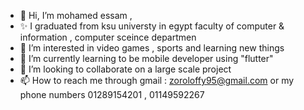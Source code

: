 - 👋 Hi, I’m mohamed essam ,
- ✨ I graduated from ksu universty in egypt faculty of computer & information , computer sceince departmen
- 👀 I’m interested in video games , sports and learning new things
- 🌱 I’m currently learning to be mobile developer using "flutter" 
- 💞️ I’m looking to collaborate on  a large scale project
- 📫 How to reach me through gmail : zoroloffy95@gmail.com
       or my phone numbers 01289154201 , 01149592267

